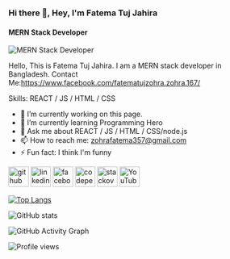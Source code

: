 ### Hi there 👋, Hey, I'm Fatema Tuj Jahira
#### MERN Stack Developer
![MERN Stack Developer](https://arturssmirnovs.github.io/github-profile-readme-generator/images/banner.png)

Hello, This is Fatema Tuj Jahira. I am a MERN stack developer in Bangladesh. Contact Me:https://www.facebook.com/fatematujzohra.zohra.167/

Skills: REACT / JS / HTML / CSS

- 🔭 I’m currently working on this page. 
- 🌱 I’m currently learning Programming Hero 
- 💬 Ask me about REACT / JS / HTML / CSS/node.js 
- 📫 How to reach me:  zohrafatema357@gmail.com 
- ⚡ Fun fact: I think I'm funny 


[<img src='https://cdn.jsdelivr.net/npm/simple-icons@3.0.1/icons/github.svg' alt='github' height='40'>](https://github.com/Fatematujjahira)  [<img src='https://cdn.jsdelivr.net/npm/simple-icons@3.0.1/icons/linkedin.svg' alt='linkedin' height='40'>](https://www.linkedin.com/in/Fatematujjahira/)  [<img src='https://cdn.jsdelivr.net/npm/simple-icons@3.0.1/icons/facebook.svg' alt='facebook' height='40'>](https://www.facebook.com/https://www.facebook.com/fatematujzohra.zohra.167/)  [<img src='https://cdn.jsdelivr.net/npm/simple-icons@3.0.1/icons/codepen.svg' alt='codepen' height='40'>](https://codepen.io/fatema-jahira)  [<img src='https://cdn.jsdelivr.net/npm/simple-icons@3.0.1/icons/stackoverflow.svg' alt='stackoverflow' height='40'>](https://stackoverflow.com/users/16967266)  [<img src='https://cdn.jsdelivr.net/npm/simple-icons@3.0.1/icons/youtube.svg' alt='YouTube' height='40'>](https://www.youtube.com/channel/https://www.youtube.com/)  

[![Top Langs](https://github-readme-stats.vercel.app/api/top-langs/?username=Fatematujjahira)](https://github.com/anuraghazra/github-readme-stats)

![GitHub stats](https://github-readme-stats.vercel.app/api?username=Fatematujjahira&show_icons=true)  

![GitHub Activity Graph](https://activity-graph.herokuapp.com/graph?username=Fatematujjahira)  

![Profile views](https://gpvc.arturio.dev/Fatematujjahira)  

